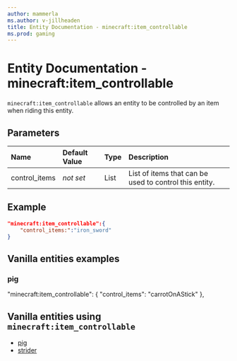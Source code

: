 ```yaml
---
author: mammerla
ms.author: v-jillheaden
title: Entity Documentation - minecraft:item_controllable
ms.prod: gaming
---
```


# Entity Documentation -  minecraft:item_controllable

`minecraft:item_controllable` allows an entity to be controlled by an item when riding this entity.

## Parameters

|Name |Default Value  |Type  |Description  |
|:----------|:----------|:----------|:----------|
|control_items|*not set* | List| List of items that can be used to control this entity. |

## Example

```json
"minecraft:item_controllable":{
    "control_items:":"iron_sword"
}
```

## Vanilla entities examples

### pig

"minecraft:item_controllable": {
    "control_items": "carrotOnAStick"
},

## Vanilla entities using `minecraft:item_controllable`

- [pig](../../../../Source/VanillaBehaviorPack_Snippets/entities/pig.md)
- [strider](../../../../Source/VanillaBehaviorPack_Snippets/entities/strider.md)
